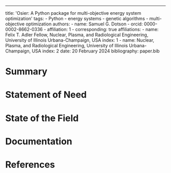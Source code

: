 ---
title: 'Osier: A Python package for multi-objective energy system optimization'
tags:
    - Python
    - energy systems
    - genetic algorithms
    - multi-objective optimization
authors:
    - name: Samuel G. Dotson
    - orcid: 0000-0002-8662-0336
    - affiliation: 1
    - corresponding: true
affiliations:
    - name: Felix T. Adler Fellow, Nuclear, Plasma, and Radiological Engineering, University of Illinois Urbana-Champaign, USA
      index: 1
    - name: Nuclear, Plasma, and Radiological Engineering, University of Illinois Urbana-Champaign, USA
      index: 2
date: 20 February 2024
bibliography: paper.bib


# Summary


# Statement of Need


# State of the Field


# Documentation


# References


